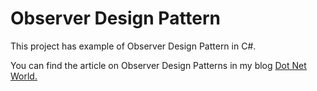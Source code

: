 # Observer Design Pattern

<p>This project has example of Observer Design Pattern in C#.</p>
<p>You can find the article on Observer Design Patterns in my blog <a href='https://manish4dotnet.blogspot.com/2024/03/observer-design-pattern-in-c.html'>Dot Net World.</a></p>
